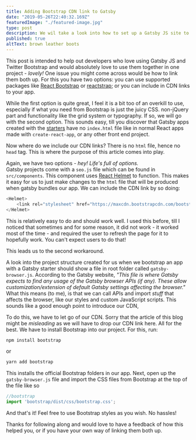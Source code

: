```yaml
---
title: Adding Bootstrap CDN link to Gatsby
date: "2019-05-26T22:40:32.169Z"
featuredImage: "./featured-image.jpg"
type: post
description: We wil take a look into how to set up a Gatsby JS site to use Twitter Bootstrap's CDN
published: true
altText: brown leather boots
---
```


This post is intended to help out developers who love using Gatsby JS and Twitter Bootstrap and would absolutely love to use them together in one project - _lovely!_
One issue you might come across would be how to link them both up. For this you have two options: you can use supported packages like [React Bootstrap](https://react-bootstrap.netlify.com/) or [reactstrap](https://reactstrap.github.io/); or you can include in CDN links to your app.

While the first option is quite great, I feel it is a bit too of an overkill to use, especially if what you need from Bootstrap is just the juicy CSS. non-jQuery part and functionality like the grid system or typography.  If so, we will go with the second option. This sounds easy, till you discover that Gatsby apps created with the [starters](https://www.gatsbyjs.org/starters/) have no `index.html` file like in normal React apps made with `create-react-app`, or any other front end project.

Now where do we include our CDN links? There is no `html` file, hence no `head` tag. This is where the purpose of this article comes into play.

Again, we have two options - _hey! Life's full of options._<br/>Gatsby projects come with a `seo.js` file which can be found in `src/components`. This component uses [React Helmet](https://github.com/nfl/react-helmet) to function. This makes it easy for us to just make changes to the `html` file that will be produced when gatsby bundles our app. We can include the CDN link by so doing:
```js
<Helmet>
    <link rel="stylesheet" href="https://maxcdn.bootstrapcdn.com/bootstrap/4.0.0/css/bootstrap.min.css" integrity="sha384-Gn5384xqQ1aoWXA+058RXPxPg6fy4IWvTNh0E263XmFcJlSAwiGgFAW/dAiS6JXm" crossorigin="anonymous" />
</Helmet>
```
This is relatively easy to do and should work well. I used this before, till I noticed that sometimes and for some reason, it did not work - it worked most of the time - and required the user to refresh the page for it to hopefully work. You can't expect users to do that!

This leads us to the second workaround.

A look into the project structure created for us when we bootstrap an app with a Gatsby starter should show a file in root folder called `gatsby-browser.js`.
According to the Gatsby website, _"This file is where Gatsby expects to find any usage of the Gatsby browser APIs (if any). These allow customization/extension of default Gatsby settings affecting the browser."_
What this means (to me), is that we can call APIs and import _stuff_ that affects the browser, like our styles and custom JavaScript scripts. This sounds like a good enough point to introduce our CDN,

To do this, we have to let go of our CDN. Sorry that the article of this blog might be _misleading_ as we will have to drop our CDN link here. All for the best. We have to install Bootstrap into our project. For this, run:
```bash
npm install bootstrap
```
or
```bash
yarn add bootstrap
```
This installs the official Bootstrap folders in our app. Next, open up the `gatsby-browser.js` file and import the CSS files from Bootstrap at the top of the file like so
```js
//bootstrap 
import 'bootstrap/dist/css/bootstrap.css';
```

And that's it! Feel free to use Bootstrap styles as you wish. No hassles!

Thanks for following along and would love to have a feedback of how this helped you, or if you have your own way of linking them both up.

<br/>
